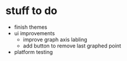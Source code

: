 # stuff to do

- finish themes
- ui improvements
	- improve graph axis labling
	- add button to remove last graphed point
- platform testing
